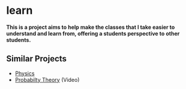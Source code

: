 learn
================

__This is a project aims to help make the classes that I take easier to understand and learn from, offering a students perspective to other students.__



Similar Projects
---------------------

+ [Physics](https://github.com/yuanchenyang/Physics-Notes)
+ [Probabilty Theory](http://www.youtube.com/user/ArbitraryLabs) (Video)
